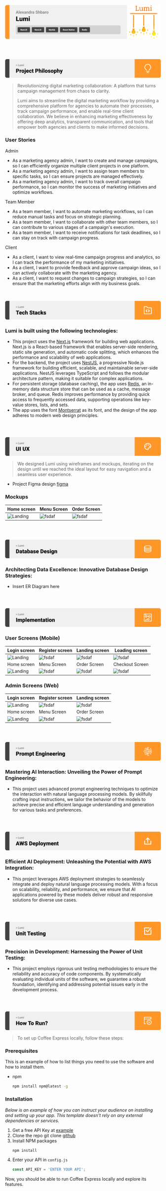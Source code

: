 <img src="./readme/title1.svg"/>

<br><br>

<!-- project philosophy -->
<img src="./readme/title2.svg"/>

> Revolutionizing digital marketing collaboration: A platform that turns campaign management from chaos to clarity.
>
> Lumi aims to streamline the digital marketing workflow by providing a comprehensive platform for agencies to automate their processes, track campaign performance, and enable real-time client collaboration. We believe in enhancing marketing effectiveness by offering deep analytics, transparent communication, and tools that empower both agencies and clients to make informed decisions.

### User Stories
<p>Admin</p>
<ul>
<li>As a marketing agency admin, I want to create and manage campaigns, so I can efficiently organize multiple client projects in one platform.</li>
<li>As a marketing agency admin, I want to assign team members to specific tasks, so I can ensure projects are managed effectively.</li>
<li>As a marketing agency admin, I want to track overall campaign performance, so I can monitor the success of marketing initiatives and optimize workflows.</li>
</ul>
<p>Team Member</p>
<ul>
<li>As a team member, I want to automate marketing workflows, so I can reduce manual tasks and focus on strategic planning.</li>
<li>As a team member, I want to collaborate with other team members, so I can contribute to various stages of a campaign's execution.</li>
<li>As a team member, I want to receive notifications for task deadlines, so I can stay on track with campaign progress.</li>
</ul>
<p>Client</p>
<ul>
<li>As a client, I want to view real-time campaign progress and analytics, so I can track the performance of my marketing initiatives.</li>
<li>As a client, I want to provide feedback and approve campaign ideas, so I can actively collaborate with the marketing agency.</li>
<li>As a client, I want to request changes to campaign strategies, so I can ensure that the marketing efforts align with my business goals.</li>
</ul>
<br><br>
<!-- Tech stack -->
<img src="./readme/title3.svg"/>

###  Lumi is built using the following technologies:

- This project uses the [Next.js](https://nextjs.org/) framework for building web applications. Next.js is a React-based framework that enables server-side rendering, static site generation, and automatic code splitting, which enhances the performance and scalability of web applications.
- For the backend, the project uses [NestJS](https://nestjs.com/), a progressive Node.js framework for building efficient, scalable, and maintainable server-side applications. NestJS leverages TypeScript and follows the modular architecture pattern, making it suitable for complex applications.
- For persistent storage (database caching), the app uses [Redis](https://redis.io/), an in-memory data structure store that can be used as a cache, message broker, and queue. Redis improves performance by providing quick access to frequently accessed data, supporting operations like key-value stores, lists, and sets.
- The app uses the font [Montserrat](https://fonts.google.com/specimen/Montserrat) as its font, and the design of the app adheres to modern web design principles.

<br><br>
<!-- UI UX -->
<img src="./readme/title4.svg"/>


> We designed Lumi using wireframes and mockups, iterating on the design until we reached the ideal layout for easy navigation and a seamless user experience.

- Project Figma design [figma](https://www.figma.com/file/LsuOx5Wnh5YTGSEtrgvz4l/Purrfect-Pals?type=design&node-id=257%3A79&mode=design&t=adzbABt5hbb91ucZ-1)


### Mockups
| Home screen  | Menu Screen | Order Screen |
| ---| ---| ---|
| ![Landing](./readme/demo/1440x1024.png) | ![fsdaf](./readme/demo/1440x1024.png) | ![fsdaf](./readme/demo/1440x1024.png) |

<br><br>

<!-- Database Design -->
<img src="./readme/title5.svg"/>

###  Architecting Data Excellence: Innovative Database Design Strategies:

- Insert ER Diagram here


<br><br>


<!-- Implementation -->
<img src="./readme/title6.svg"/>


### User Screens (Mobile)
| Login screen  | Register screen | Landing screen | Loading screen |
| ---| ---| ---| ---|
| ![Landing](https://placehold.co/900x1600) | ![fsdaf](https://placehold.co/900x1600) | ![fsdaf](https://placehold.co/900x1600) | ![fsdaf](https://placehold.co/900x1600) |
| Home screen  | Menu Screen | Order Screen | Checkout Screen |
| ![Landing](https://placehold.co/900x1600) | ![fsdaf](https://placehold.co/900x1600) | ![fsdaf](https://placehold.co/900x1600) | ![fsdaf](https://placehold.co/900x1600) |

### Admin Screens (Web)
| Login screen  | Register screen |  Landing screen |
| ---| ---| ---|
| ![Landing](./readme/demo/1440x1024.png) | ![fsdaf](./readme/demo/1440x1024.png) | ![fsdaf](./readme/demo/1440x1024.png) |
| Home screen  | Menu Screen | Order Screen |
| ![Landing](./readme/demo/1440x1024.png) | ![fsdaf](./readme/demo/1440x1024.png) | ![fsdaf](./readme/demo/1440x1024.png) |

<br><br>


<!-- Prompt Engineering -->
<img src="./readme/title7.svg"/>

###  Mastering AI Interaction: Unveiling the Power of Prompt Engineering:

- This project uses advanced prompt engineering techniques to optimize the interaction with natural language processing models. By skillfully crafting input instructions, we tailor the behavior of the models to achieve precise and efficient language understanding and generation for various tasks and preferences.

<br><br>

<!-- AWS Deployment -->
<img src="./readme/title8.svg"/>

###  Efficient AI Deployment: Unleashing the Potential with AWS Integration:

- This project leverages AWS deployment strategies to seamlessly integrate and deploy natural language processing models. With a focus on scalability, reliability, and performance, we ensure that AI applications powered by these models deliver robust and responsive solutions for diverse use cases.

<br><br>

<!-- Unit Testing -->
<img src="./readme/title9.svg"/>

###  Precision in Development: Harnessing the Power of Unit Testing:

- This project employs rigorous unit testing methodologies to ensure the reliability and accuracy of code components. By systematically evaluating individual units of the software, we guarantee a robust foundation, identifying and addressing potential issues early in the development process.

<br><br>


<!-- How to run -->
<img src="./readme/title10.svg"/>

> To set up Coffee Express locally, follow these steps:

### Prerequisites

This is an example of how to list things you need to use the software and how to install them.
* npm
  ```sh
  npm install npm@latest -g
  ```

### Installation

_Below is an example of how you can instruct your audience on installing and setting up your app. This template doesn't rely on any external dependencies or services._

1. Get a free API Key at [example](https://example.com)
2. Clone the repo
   git clone [github](https://github.com/your_username_/Project-Name.git)
3. Install NPM packages
   ```sh
   npm install
   ```
4. Enter your API in `config.js`
   ```js
   const API_KEY = 'ENTER YOUR API';
   ```

Now, you should be able to run Coffee Express locally and explore its features.
